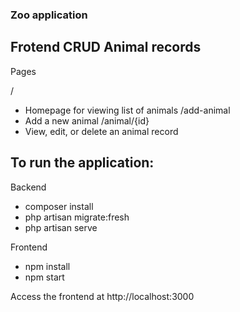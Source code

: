 ### Zoo application


## Frotend CRUD Animal records

Pages

/
  - Homepage for viewing list of animals
/add-animal
  - Add a new animal
/animal/{id}
  - View, edit, or delete an animal record



## To run the application:

Backend
 - composer install
 - php artisan migrate:fresh
 - php artisan serve

Frontend
 - npm install
 - npm start

Access the frontend at http://localhost:3000